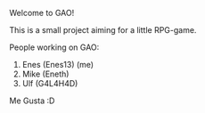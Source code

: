 Welcome to GAO!

This is a small project aiming for a little RPG-game.

People working on GAO:

1. Enes (Enes13) (me)
2. Mike (Eneth)
3. Ulf (G4L4H4D) 

Me Gusta :D